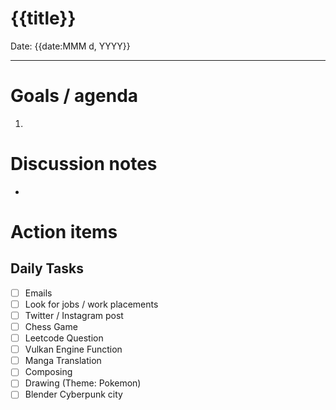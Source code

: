 
# {{title}}

Date: {{date:MMM d, YYYY}}

---

# Goals / agenda
1. 

# Discussion notes
- 

# Action items
## Daily Tasks
- [ ] Emails
- [ ] Look for jobs / work placements
- [ ] Twitter / Instagram post
- [ ] Chess Game
- [ ] Leetcode Question
- [ ] Vulkan Engine Function
- [ ] Manga Translation
- [ ] Composing
- [ ] Drawing (Theme: Pokemon)
- [ ] Blender Cyberpunk city
